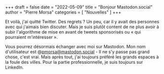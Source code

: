 +++
draft       = false
date        = "2022-05-09"
title       = "Bonjour Mastodon.social"
author      = "Pierre Morsa"
categories  = [ "Nouvelles" ]
+++

Et voilà, j'ai quitté Twitter. Des regrets ? Un peu, car il y avait des personnes avec qui j'aimais bien discuter. Mais je suis plutôt content de ne plus avoir à subir l'algorithme de mise en avant de tweets sponsorisés ou « qui pourraient m'intéresser ».

Vous pourrez désormais échanger avec moi sur Mastodon. Mon nom d'utilisateur est @pmorsa@mastodon.social - Il ne s'y passe pas grand chose, c'est vrai. Mais après tout, j'ai toujours préféré les grands espaces à la foule des villes. Pour la partie professionnelle, je suis toujours sur LinkedIn.

